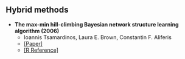 ## Hybrid methods

- **The max-min hill-climbing Bayesian network structure learning algorithm (2006)**
  - Ioannis Tsamardinos, Laura E. Brown, Constantin F. Aliferis 
  - [[Paper]](https://link.springer.com/content/pdf/10.1007/s10994-006-6889-7.pdf)
  - [[R Reference]](https://github.com/pespila/max-min-hill-climbing-algorithm)
  
